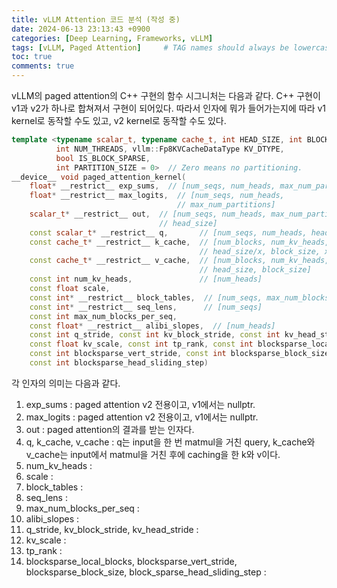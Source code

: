 ```yaml
---
title: vLLM Attention 코드 분석 (작성 중)
date: 2024-06-13 23:13:43 +0900
categories: [Deep Learning, Frameworks, vLLM]
tags: [vLLM, Paged Attention]     # TAG names should always be lowercase
toc: true
comments: true
---
```


vLLM의 paged attention의 C++ 구현의 함수 시그니처는 다음과 같다. C++ 구현이 v1과 v2가 하나로 합쳐져서 구현이 되어있다. 따라서 인자에 뭐가 들어가는지에 따라 v1 kernel로 동작할 수도 있고, v2 kernel로 동작할 수도 있다. 

```cpp
template <typename scalar_t, typename cache_t, int HEAD_SIZE, int BLOCK_SIZE,
          int NUM_THREADS, vllm::Fp8KVCacheDataType KV_DTYPE,
          bool IS_BLOCK_SPARSE,
          int PARTITION_SIZE = 0>  // Zero means no partitioning.
__device__ void paged_attention_kernel(
    float* __restrict__ exp_sums,  // [num_seqs, num_heads, max_num_partitions]
    float* __restrict__ max_logits,  // [num_seqs, num_heads,
                                     // max_num_partitions]
    scalar_t* __restrict__ out,  // [num_seqs, num_heads, max_num_partitions,
                                 // head_size]
    const scalar_t* __restrict__ q,       // [num_seqs, num_heads, head_size]
    const cache_t* __restrict__ k_cache,  // [num_blocks, num_kv_heads,
                                          // head_size/x, block_size, x]
    const cache_t* __restrict__ v_cache,  // [num_blocks, num_kv_heads,
                                          // head_size, block_size]
    const int num_kv_heads,               // [num_heads]
    const float scale,
    const int* __restrict__ block_tables,  // [num_seqs, max_num_blocks_per_seq]
    const int* __restrict__ seq_lens,      // [num_seqs]
    const int max_num_blocks_per_seq,
    const float* __restrict__ alibi_slopes,  // [num_heads]
    const int q_stride, const int kv_block_stride, const int kv_head_stride,
    const float kv_scale, const int tp_rank, const int blocksparse_local_blocks,
    const int blocksparse_vert_stride, const int blocksparse_block_size,
    const int blocksparse_head_sliding_step)
```

각 인자의 의미는 다음과 같다.

1. exp_sums : paged attention v2 전용이고, v1에서는 nullptr.
2. max_logits : paged attention v2 전용이고, v1에서는 nullptr.
3. out : paged attention의 결과를 받는 인자다.
4. q, k_cache, v_cache : q는 input을 한 번 matmul을 거친 query, k_cache와 v_cache는 input에서 matmul을 거친 후에 caching을 한 k와 v이다.
5. num_kv_heads : 
6. scale : 
7. block_tables : 
8. seq_lens : 
9. max_num_blocks_per_seq : 
10. alibi_slopes : 
11. q_stride, kv_block_stride, kv_head_stride : 
12. kv_scale : 
13. tp_rank : 
14. blocksparse_local_blocks, blocksparse_vert_stride, blocksparse_block_size, block_sparse_head_sliding_step : 
